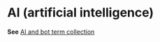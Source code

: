 # AI (artificial intelligence)

**See** [AI and bot term collection](/a-to-z/term-collections/ai-bot-terms.md)
